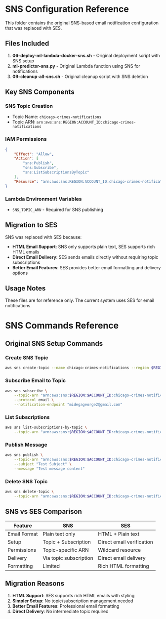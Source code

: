 # SNS Configuration Reference

This folder contains the original SNS-based email notification configuration that was replaced with SES.

## Files Included

1. **06-deploy-ml-lambda-docker-sns.sh** - Original deployment script with SNS setup
2. **ml-predictor-sns.py** - Original Lambda function using SNS for notifications
3. **09-cleanup-all-sns.sh** - Original cleanup script with SNS deletion

## Key SNS Components

### SNS Topic Creation

- Topic Name: `chicago-crimes-notifications`
- Topic ARN: `arn:aws:sns:REGION:ACCOUNT_ID:chicago-crimes-notifications`

### IAM Permissions

```json
{
    "Effect": "Allow",
    "Action": [
        "sns:Publish",
        "sns:Subscribe",
        "sns:ListSubscriptionsByTopic"
    ],
    "Resource": "arn:aws:sns:REGION:ACCOUNT_ID:chicago-crimes-notifications"
}
```

### Lambda Environment Variables

- `SNS_TOPIC_ARN` - Required for SNS publishing

## Migration to SES

SNS was replaced with SES because:

- **HTML Email Support**: SNS only supports plain text, SES supports rich HTML emails
- **Direct Email Delivery**: SES sends emails directly without requiring topic subscriptions
- **Better Email Features**: SES provides better email formatting and delivery options

## Usage Notes

These files are for reference only. The current system uses SES for email notifications.

# SNS Commands Reference

## Original SNS Setup Commands

### Create SNS Topic

```bash
aws sns create-topic --name chicago-crimes-notifications --region $REGION
```

### Subscribe Email to Topic

```bash
aws sns subscribe \
    --topic-arn "arn:aws:sns:$REGION:$ACCOUNT_ID:chicago-crimes-notifications" \
    --protocol email \
    --notification-endpoint "midegageorge2@gmail.com"
```

### List Subscriptions

```bash
aws sns list-subscriptions-by-topic \
    --topic-arn "arn:aws:sns:$REGION:$ACCOUNT_ID:chicago-crimes-notifications"
```

### Publish Message

```bash
aws sns publish \
    --topic-arn "arn:aws:sns:$REGION:$ACCOUNT_ID:chicago-crimes-notifications" \
    --subject "Test Subject" \
    --message "Test message content"
```

### Delete SNS Topic

```bash
aws sns delete-topic \
    --topic-arn "arn:aws:sns:$REGION:$ACCOUNT_ID:chicago-crimes-notifications"
```

## SNS vs SES Comparison

| Feature | SNS | SES |
|---------|-----|-----|
| Email Format | Plain text only | HTML + Plain text |
| Setup | Topic + Subscription | Direct email verification |
| Permissions | Topic-specific ARN | Wildcard resource |
| Delivery | Via topic subscription | Direct email delivery |
| Formatting | Limited | Rich HTML formatting |

## Migration Reasons

1. **HTML Support**: SES supports rich HTML emails with styling
2. **Simpler Setup**: No topic/subscription management needed
3. **Better Email Features**: Professional email formatting
4. **Direct Delivery**: No intermediate topic required
